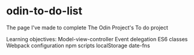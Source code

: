 # odin-to-do-list
The page I've made to complete The Odin Project's To do project

Learning objectives:
Model-view-controller
Event delegation
ES6 classes
Webpack configuration
npm scripts
localStorage
date-fns
